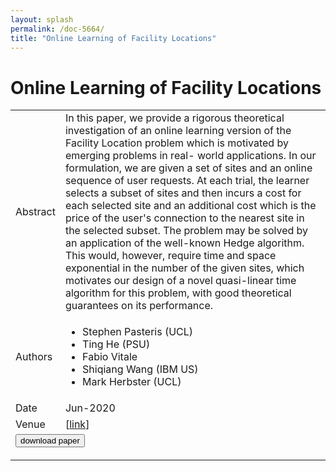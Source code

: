 ```yaml
---
layout: splash
permalink: /doc-5664/
title: "Online Learning of Facility Locations"
---
```


# Online Learning of Facility Locations

<table>
    <tbody>
    <tr>
        <td>Abstract</td>
        <td>In this paper, we provide a rigorous theoretical investigation of an online learning version of the Facility Location problem which is motivated by emerging problems in real- world applications. In our formulation, we are given a set of sites and an online sequence of user requests. At each trial, the learner selects a subset of sites and then incurs a cost for each selected site and an additional cost which is the price of the user's connection to the nearest site in the selected subset. The problem may be solved by an application of the well-known Hedge algorithm. This would, however, require time and space exponential in the number of the given sites, which motivates our design of a novel quasi-linear time algorithm for this problem, with good theoretical guarantees on its performance.</td>
    </tr>
    <tr>
        <td>Authors</td>
        <td>
            <ul>
                <li>Stephen Pasteris (UCL)</li>
                <li>Ting He (PSU)</li>
                <li>Fabio Vitale</li>
                <li>Shiqiang Wang (IBM US)</li>
                <li>Mark Herbster (UCL)</li>
            </ul>
        </td>
    </tr>
    <tr>
        <td>Date</td>
        <td>Jun-2020</td>
    </tr>
    <tr>
        <td>Venue</td>
        <td> [<a href="https://arxiv.org/pdf/2007.02801.pdf">link</a>]</td>
    </tr>
        <tr>
            <td colspan="2">
                <form method="get" action="https://arxiv.org/pdf/2007.02801.pdf">
                    <button type="submit">download paper</button>
                </form>
            </td>
        </tr>
    </tbody>
</table>
